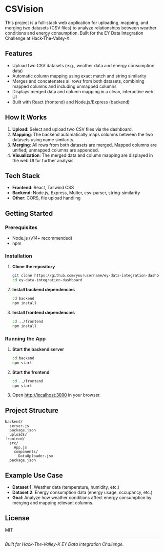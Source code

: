 # CSVision

This project is a full-stack web application for uploading, mapping, and merging two datasets (CSV files) to analyze relationships between weather conditions and energy consumption. Built for the EY Data Integration Challenge at Hack-The-Valley-X.

## Features

- Upload two CSV datasets (e.g., weather data and energy consumption data)
- Automatic column mapping using exact match and string similarity
- Merges and concatenates all rows from both datasets, combining mapped columns and including unmapped columns
- Displays merged data and column mapping in a clean, interactive web UI
- Built with React (frontend) and Node.js/Express (backend)

## How It Works

1. **Upload**: Select and upload two CSV files via the dashboard.
2. **Mapping**: The backend automatically maps columns between the two datasets using name similarity.
3. **Merging**: All rows from both datasets are merged. Mapped columns are unified; unmapped columns are appended.
4. **Visualization**: The merged data and column mapping are displayed in the web UI for further analysis.

## Tech Stack

- **Frontend**: React, Tailwind CSS
- **Backend**: Node.js, Express, Multer, csv-parser, string-similarity
- **Other**: CORS, file upload handling

## Getting Started

### Prerequisites

- Node.js (v14+ recommended)
- npm

### Installation

1. **Clone the repository**
   ```bash
   git clone https://github.com/yourusername/ey-data-integration-dashboard.git
   cd ey-data-integration-dashboard
   ```

2. **Install backend dependencies**
   ```bash
   cd backend
   npm install
   ```

3. **Install frontend dependencies**
   ```bash
   cd ../frontend
   npm install
   ```

### Running the App

1. **Start the backend server**
   ```bash
   cd backend
   npm start
   ```

2. **Start the frontend**
   ```bash
   cd ../frontend
   npm start
   ```

3. Open [http://localhost:3000](http://localhost:3000) in your browser.

## Project Structure

```
backend/
  server.js
  package.json
  uploads/
frontend/
  src/
    App.js
    components/
      DataUploader.jsx
  package.json
```

## Example Use Case

- **Dataset 1**: Weather data (temperature, humidity, etc.)
- **Dataset 2**: Energy consumption data (energy usage, occupancy, etc.)
- **Goal**: Analyze how weather conditions affect energy consumption by merging and mapping relevant columns.

## License

MIT

---

*Built for Hack-The-Valley-X EY Data Integration Challenge.*
